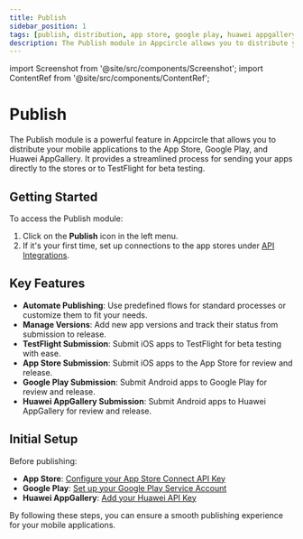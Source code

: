 ```yaml
---
title: Publish
sidebar_position: 1
tags: [publish, distribution, app store, google play, huawei appgallery, testflight]
description: The Publish module in Appcircle allows you to distribute your mobile applications to the App Store, Google Play, and Huawei AppGallery.
---
```


import Screenshot from '@site/src/components/Screenshot';
import ContentRef from '@site/src/components/ContentRef';

# Publish

The Publish module is a powerful feature in Appcircle that allows you to distribute your mobile applications to the App Store, Google Play, and Huawei AppGallery. It provides a streamlined process for sending your apps directly to the stores or to TestFlight for beta testing.

<Screenshot url='https://cdn.appcircle.io/docs/assets/publish-main.png' />

## Getting Started

To access the Publish module:

1. Click on the **Publish** icon in the left menu.
2. If it's your first time, set up connections to the app stores under [API Integrations](/account/my-organization).

## Key Features

- **Automate Publishing**: Use predefined flows for standard processes or customize them to fit your needs.
- **Manage Versions**: Add new app versions and track their status from submission to release.
- **TestFlight Submission**: Submit iOS apps to TestFlight for beta testing with ease.
- **App Store Submission**: Submit iOS apps to the App Store for review and release.
- **Google Play Submission**: Submit Android apps to Google Play for review and release.
- **Huawei AppGallery Submission**: Submit Android apps to Huawei AppGallery for review and release.

## Initial Setup

Before publishing:

- **App Store**: [Configure your App Store Connect API Key](/account/my-organization/api-integrations/adding-an-app-store-connect-api-key.md)
- **Google Play**: [Set up your Google Play Service Account](/account/my-organization/api-integrations/adding-google-play-service-account.md)
- **Huawei AppGallery**: [Add your Huawei API Key](/account/my-organization/api-integrations/adding-huawei-api-key)

By following these steps, you can ensure a smooth publishing experience for your mobile applications.
